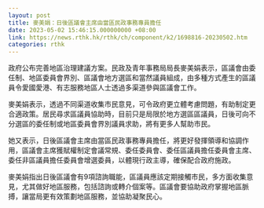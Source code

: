 ```yaml
---
layout: post
title: 麥美娟：日後區議會主席由當區民政事務專員擔任
date: 2023-05-02 15:46:15.000000000 +08:00
link: https://news.rthk.hk/rthk/ch/component/k2/1698816-20230502.htm
categories: rthk
---
```


政府公布完善地區治理建議方案。民政及青年事務局局長麥美娟表示，區議會由委任制、地區委員會界別、區議會地方選區和當然議員組成，由多種方式產生的區議員令愛國愛港、有志服務地區人士透過多渠道參與區議會工作。

麥美娟表示，透過不同渠道收集市民意見，可令政府更立體考慮問題，有助制定更合適政策。居民尋求區議員協助時，目前只是局限於地方選區區議員，日後可向不分選區的委任制或地區委員會界別議員求助，將有更多人幫助市民。

她又表示，日後區議會主席由當區民政事務專員擔任，將更好發揮領導和協調作用，區議會主席獲賦權制定會議常規、委任委員會、委任區議員擔任委員會主席、委任非區議員擔任委員會增選委員，以體現行政主導，確保配合政府施政。

麥美娟指出日後區議會有9項諮詢職能，區議員應該定期接觸市民，多方面收集意見，尤其做好地區服務，包括諮詢或轉介個案等。區議會要協助政府掌握地區脈搏，讓當局更有效策劃地區服務，並協助凝聚民心。
